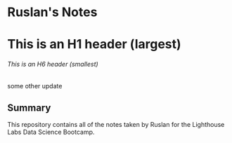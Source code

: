 # Ruslan's Notes
# This is an H1 header (largest)
###### This is an H6 header (smallest)

some other update

## Summary 

This repository contains all of the notes taken by Ruslan for the Lighthouse Labs Data Science Bootcamp.